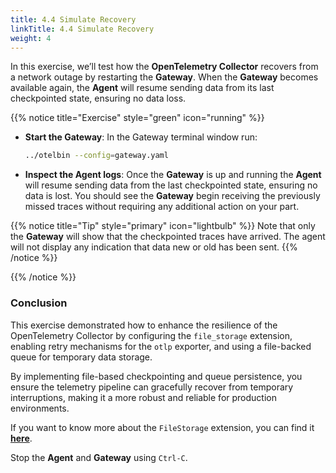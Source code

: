```yaml
---
title: 4.4 Simulate Recovery
linkTitle: 4.4 Simulate Recovery
weight: 4
---
```


In this exercise, we’ll test how the **OpenTelemetry Collector** recovers from a network outage by restarting the **Gateway**. When the **Gateway** becomes available again, the **Agent** will resume sending data from its last checkpointed state, ensuring no data loss.

{{% notice title="Exercise" style="green" icon="running" %}}

- **Start the Gateway**: In the Gateway terminal window run:

  ```sh
  ../otelbin --config=gateway.yaml
  ```

- **Inspect the Agent logs**: Once the **Gateway** is up and running the **Agent** will resume sending data from the last checkpointed state, ensuring no data is lost. You should see the **Gateway** begin receiving the previously missed traces without requiring any additional action on your part.

{{% notice title="Tip" style="primary" icon="lightbulb" %}}
Note that only the **Gateway** will show that the checkpointed traces have arrived. The agent will not display any indication that data new or old has been sent.
{{% /notice %}}

{{% /notice %}}

### Conclusion

This exercise demonstrated how to enhance the resilience of the OpenTelemetry Collector by configuring the `file_storage` extension, enabling retry mechanisms for the `otlp` exporter, and using a file-backed queue for temporary data storage.

By implementing file-based checkpointing and queue persistence, you ensure the telemetry pipeline can gracefully recover from temporary interruptions, making it a more robust and reliable for production environments.

If you want to know more about the `FileStorage` extension, you can find it [**here**](https://github.com/open-telemetry/opentelemetry-collector-contrib/tree/main/extension/storage/filestorage).

Stop the **Agent** and **Gateway** using `Ctrl-C`.
